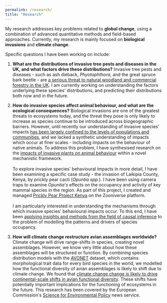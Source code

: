 ```yaml
---
permalink: /research/
title: "Research"
---
```


My research addresses key problems related to **global change**, using a combination of advanced quantitative methods and field-based approaches. Currently, my research is mainly focused on **biological invasions** and **climate change**.

Specific questions I have been working on include:

1. **What are the distributions of invasive tree pests and diseases in the UK, and what factors drive these distributions?** Invasive tree pests and diseases - such as ash dieback, *Phyotophthora*, and the great spruce bark beetle - are [a serious threat to natural woodland and commercial forestry in the UK](https://post.parliament.uk/research-briefings/post-pn-394/). I am currently working on understanding the factors underlying these species' distributions, and predicting their distributions both now and in the future.
  
2. **How do invasive species affect animal behaviour, and what are the ecological consequences?** Biological invasions are one of the greatest threats to ecosystems today, and the threat they pose is only likely to increase as species continue to be introduced across biogeographic barriers. However, until recently our understanding of invasive species' impacts [has been largely confined to the levels of populations and communities](https://link.springer.com/article/10.1007/s10530-020-02200-0), and we lacked a synthetic understanding of impacts which occur at finer scales - including impacts on the behaviour of native animals. To address this problem, I have synthesised research on the [impacts of invasive plants on animal behaviour](https://onlinelibrary.wiley.com/doi/full/10.1111/ele.13687) within a novel mechanistic framework. <br /><br />
To explore invasive species' behavioural impacts in more detail, I have been examining a specific case study - the invasion of Laikipia County, Kenya, by prickly pear cacti (*Opuntia spp.*). I have been using camera traps to examine *Opuntia's* effects on the occupancy and activity of key mammal species in the region. As part of this project, I created and managed [Prickly Pear Project Kenya](https://www.zooniverse.org/projects/peter-dot-stewart/prickly-pear-project-kenya) on the Zooniverse platform. <br /><br />
I am particularly interested in understanding the mechanisms through which invasive species' behavioural impacts occur. To this end, I have been [applying insights and methods from the field of causal inference](https://esajournals.onlinelibrary.wiley.com/doi/full/10.1002/ecy.3942) to the problem of modelling the patterns and drivers of species occupancy.
  
4. **How will climate change restructure avian assemblages worldwide?** Climate change will drive range-shifts in species, creating novel assemblages. However, we know very little about how these assemblages will be structured or function. By combining species distribution models with the [AVONET](https://onlinelibrary.wiley.com/doi/full/10.1111/ele.13898) dataset, which contains morphological trait data for every bird species in the world, we modelled how the functional diversity of avian assemblages is likely to shift due to climate change. We found that [climate change change is likely to drive continental-scale shifts in avian functional diversity](https://onlinelibrary.wiley.com/doi/10.1111/ele.13830). These shifts have potentially important implications for the functioning of ecosystems in the future. This research has been covered by the European Commission's [Science for Environmental Policy](https://environment.ec.europa.eu/news/shifts-distribution-bird-species-due-climate-change-may-compromise-ecosystem-services-2022-10-12_en) news service.
